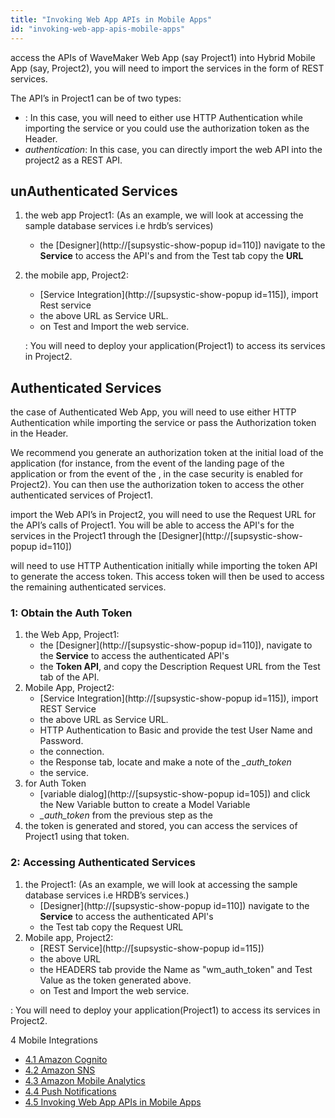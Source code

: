 ```yaml
---
title: "Invoking Web App APIs in Mobile Apps"
id: "invoking-web-app-apis-mobile-apps"
---
```


access the APIs of WaveMaker Web App (say Project1) into Hybrid Mobile App (say, Project2), you will need to import the services in the form of REST services.

The API’s in Project1 can be of two types:

- : In this case, you will need to either use HTTP Authentication while importing the service or you could use the authorization token as the Header.
- _authentication_: In this case, you can directly import the web API into the project2 as a REST API.

## unAuthenticated Services

1. the web app Project1: (As an example, we will look at accessing the sample database services i.e hrdb’s services)
    - the [Designer](http://[supsystic-show-popup id=110]) navigate to the **Service** to access the API's and from the Test tab copy the **URL**
2. the mobile app, Project2:
    
    - [Service Integration](http://[supsystic-show-popup id=115]), import Rest service
    - the above URL as Service URL.
    - on Test and Import the web service.
    
    : You will need to deploy your application(Project1) to access its services in Project2.

## Authenticated Services

the case of Authenticated Web App, you will need to use either HTTP Authentication while importing the service or pass the Authorization token in the Header.

We recommend you generate an authorization token at the initial load of the application (for instance, from the event of the landing page of the application or from the event of the , in the case security is enabled for Project2). You can then use the authorization token to access the other authenticated services of Project1.

import the Web API’s in Project2, you will need to use the Request URL for the API’s calls of Project1. You will be able to access the API's for the services in the Project1 through the [Designer](http://[supsystic-show-popup id=110])

will need to use HTTP Authentication initially while importing the token API to generate the access token. This access token will then be used to access the remaining authenticated services.

### 1: Obtain the Auth Token

1. the Web App, Project1:
    - the [Designer](http://[supsystic-show-popup id=110]), navigate to the **Service** to access the authenticated API's
    - the **Token API**, and copy the Description Request URL from the Test tab of the API.
2. Mobile App, Project2:
    - [Service Integration](http://[supsystic-show-popup id=115]), import REST Service
    - the above URL as Service URL.
    - HTTP Authentication to Basic and provide the test User Name and Password.
    - the connection.
    - the Response tab, locate and make a note of the _\_auth\_token_
    - the service.
3. for Auth Token
    - [variable dialog](http://[supsystic-show-popup id=105]) and click the New Variable button to create a Model Variable
    - _\_auth\_token_ from the previous step as the
4. the token is generated and stored, you can access the services of Project1 using that token.

### 2: Accessing Authenticated Services

1. the Project1: (As an example, we will look at accessing the sample database services i.e HRDB’s services.)
    - [Designer](http://[supsystic-show-popup id=110]) navigate to the **Service** to access the authenticated API's
    - the Test tab copy the Request URL
2. Mobile app, Project2:
    - [REST Service](http://[supsystic-show-popup id=115])
    - the above URL
    - the HEADERS tab provide the Name as "wm\_auth\_token" and Test Value as the token generated above.
    - on Test and Import the web service.

: You will need to deploy your application(Project1) to access its services in Project2.

4 Mobile Integrations

- [4.1 Amazon Cognito](/learn/hybrid-mobile/mobile-integrations/)
- [4.2 Amazon SNS](/learn/hybrid-mobile/mobile-integrations-amazon-sns/)
- [4.3 Amazon Mobile Analytics](/learn/hybrid-mobile/mobile-integrations-amazon-mobile-analytics/)
- [4.4 Push Notifications](/learn/hybrid-mobile/use-push-notification-wm-mobile-app/)
- [4.5 Invoking Web App APIs in Mobile Apps](#)
